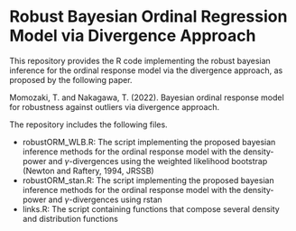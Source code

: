 # Robust Bayesian Ordinal Regression Model via Divergence Approach

This repository provides the R code implementing the robust bayesian inference for the ordinal response model via the divergence approach, as proposed by the following paper.

Momozaki, T. and Nakagawa, T. (2022). Bayesian ordinal response model for robustness against outliers via divergence approach. 

The repository includes the following files.
- robustORM_WLB.R: The script implementing the proposed bayesian inference methods for the ordinal response model with the density-power and $\gamma$-divergences using the weighted likelihood bootstrap (Newton and Raftery, 1994, JRSSB)
- robustORM_stan.R: The script implementing the proposed bayesian inference methods for the ordinal response model with the density-power and $\gamma$-divergences using rstan
- links.R: The script containing functions that compose several density and distribution functions
